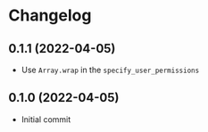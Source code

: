 # Changelog

## 0.1.1 (2022-04-05)

- Use `Array.wrap` in the `specify_user_permissions`

## 0.1.0 (2022-04-05)

- Initial commit
